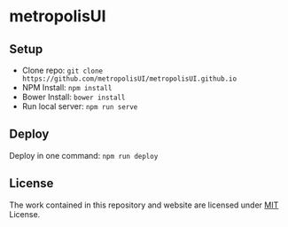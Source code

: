 # metropolisUI


## Setup

- Clone repo: `git clone https://github.com/metropolisUI/metropolisUI.github.io`
- NPM Install: `npm install`
- Bower Install: `bower install`
- Run local server: `npm run serve`


## Deploy

Deploy in one command: `npm run deploy`


## License

The work contained in this repository and website are licensed under [MIT](LICENSE) License.